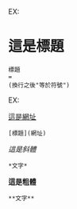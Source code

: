 EX:

這是標題
=

```
標題
=
(換行之後"等於符號")
```



EX:

[這是網址](https://www.youtube.com/watch?v=dQw4w9WgXcQ)

```
[標題](網址)
```


*這是斜體*

```
*文字*
```



**這是粗體**

```
**文字**
```



